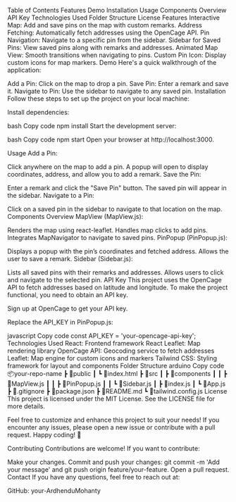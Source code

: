 Table of Contents
Features
Demo
Installation
Usage
Components Overview
API Key
Technologies Used
Folder Structure
License
Features
Interactive Map: Add and save pins on the map with custom remarks.
Address Fetching: Automatically fetch addresses using the OpenCage API.
Pin Navigation: Navigate to a specific pin from the sidebar.
Sidebar for Saved Pins: View saved pins along with remarks and addresses.
Animated Map View: Smooth transitions when navigating to pins.
Custom Pin Icon: Display custom icons for map markers.
Demo
Here's a quick walkthrough of the application:

Add a Pin: Click on the map to drop a pin.
Save Pin: Enter a remark and save it.
Navigate to Pin: Use the sidebar to navigate to any saved pin.
Installation
Follow these steps to set up the project on your local machine:


Install dependencies:

bash
Copy code
npm install
Start the development server:

bash
Copy code
npm start
Open your browser at http://localhost:3000.

Usage
Add a Pin:

Click anywhere on the map to add a pin.
A popup will open to display coordinates, address, and allow you to add a remark.
Save the Pin:

Enter a remark and click the "Save Pin" button.
The saved pin will appear in the sidebar.
Navigate to a Pin:

Click on a saved pin in the sidebar to navigate to that location on the map.
Components Overview
MapView (MapView.js):

Renders the map using react-leaflet.
Handles map clicks to add pins.
Integrates MapNavigator to navigate to saved pins.
PinPopup (PinPopup.js):

Displays a popup with the pin’s coordinates and fetched address.
Allows the user to save a remark.
Sidebar (Sidebar.js):

Lists all saved pins with their remarks and addresses.
Allows users to click and navigate to the selected pin.
API Key
This project uses the OpenCage API to fetch addresses based on latitude and longitude. To make the project functional, you need to obtain an API key.

Sign up at OpenCage to get your API key.

Replace the API_KEY in PinPopup.js:

javascript
Copy code
const API_KEY = 'your-opencage-api-key';
Technologies Used
React: Frontend framework
React Leaflet: Map rendering library
OpenCage API: Geocoding service to fetch addresses
Leaflet: Map engine for custom icons and markers
Tailwind CSS: Styling framework for layout and components
Folder Structure
arduino
Copy code
📦your-repo-name
 ┣ 📂public
 ┃ ┗ 📜index.html
 ┣ 📂src
 ┃ ┣ 📂components
 ┃ ┃ ┣ 📜MapView.js
 ┃ ┃ ┣ 📜PinPopup.js
 ┃ ┃ ┗ 📜Sidebar.js
 ┃ ┣ 📜index.js
 ┃ ┗ 📜App.js
 ┣ 📜.gitignore
 ┣ 📜package.json
 ┣ 📜README.md
 ┗ 📜tailwind.config.js
License
This project is licensed under the MIT License. See the LICENSE file for more details.

Feel free to customize and enhance this project to suit your needs! If you encounter any issues, please open a new issue or contribute with a pull request. Happy coding! 🎉

Contributing
Contributions are welcome! If you want to contribute:


Make your changes.
Commit and push your changes: git commit -m 'Add your message' and git push origin feature/your-feature.
Open a pull request.
Contact
If you have any questions, feel free to reach out at:

GitHub: your-ArdhenduMohanty
